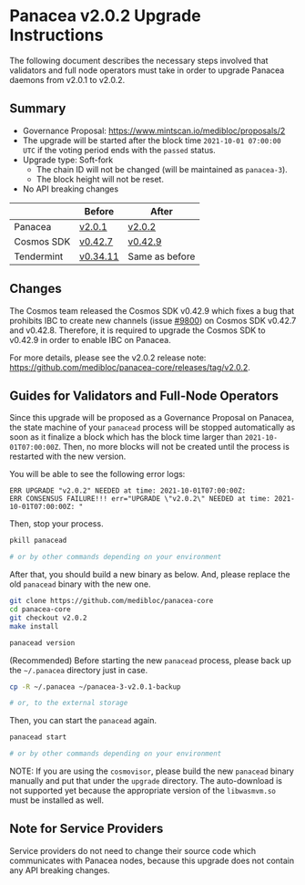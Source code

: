 # Panacea v2.0.2 Upgrade Instructions

The following document describes the necessary steps involved that validators and
full node operators must take in order to upgrade Panacea daemons from v2.0.1 to v2.0.2.


## Summary

- Governance Proposal: https://www.mintscan.io/medibloc/proposals/2
- The upgrade will be started after the block time `2021-10-01 07:00:00 UTC` if the voting period ends with the `passed` status.
- Upgrade type: Soft-fork
    - The chain ID will not be changed (will be maintained as `panacea-3`).
    - The block height will not be reset.
- No API breaking changes

| |Before|After|
|--------|-----------|-----------|
|Panacea|[v2.0.1](https://github.com/medibloc/panacea-core/releases/tag/v2.0.1)|[v2.0.2](https://github.com/medibloc/panacea-core/releases/tag/v2.0.2)|
|Cosmos SDK|[v0.42.7](https://github.com/cosmos/cosmos-sdk/releases/tag/v0.42.7)|[v0.42.9](https://github.com/cosmos/cosmos-sdk/releases/tag/v0.42.9)|
|Tendermint|[v0.34.11](https://github.com/tendermint/tendermint/releases/tag/v0.34.11)|Same as before|


## Changes

The Cosmos team released the Cosmos SDK v0.42.9 which fixes a bug that prohibits IBC to create new channels 
(issue [#9800](https://github.com/cosmos/cosmos-sdk/issues/9800)) on Cosmos SDK v0.42.7 and v0.42.8.
Therefore, it is required to upgrade the Cosmos SDK to v0.42.9 in order to enable IBC on Panacea.

For more details, please see the v2.0.2 release note: https://github.com/medibloc/panacea-core/releases/tag/v2.0.2.


## Guides for Validators and Full-Node Operators

Since this upgrade will be proposed as a Governance Proposal on Panacea, the state machine of your `panacead` process will be stopped automatically as soon as it finalize a block which has the block time larger than `2021-10-01T07:00:00Z`. Then, no more blocks will not be created until the process is restarted with the new version.

You will be able to see the following error logs:
```
ERR UPGRADE "v2.0.2" NEEDED at time: 2021-10-01T07:00:00Z:
ERR CONSENSUS FAILURE!!! err="UPGRADE \"v2.0.2\" NEEDED at time: 2021-10-01T07:00:00Z: "
```

Then, stop your process.
```bash
pkill panacead

# or by other commands depending on your environment
```

After that, you should build a new binary as below. And, please replace the old `panacead` binary with the new one.

```bash
git clone https://github.com/medibloc/panacea-core
cd panacea-core
git checkout v2.0.2
make install

panacead version
```

(Recommended) Before starting the new `panacead` process, please back up the `~/.panacea` directory just in case.
```bash
cp -R ~/.panacea ~/panacea-3-v2.0.1-backup

# or, to the external storage
```

Then, you can start the `panacead` again.
```bash
panacead start

# or by other commands depending on your environment
```

NOTE:
If you are using the `cosmovisor`, please build the new `panacead` binary manually and put that under the `upgrade` directory. The auto-download is not supported yet because the appropriate version of the `libwasmvm.so` must be installed as well.


## Note for Service Providers

Service providers do not need to change their source code which communicates with Panacea nodes, because this upgrade
does not contain any API breaking changes.
